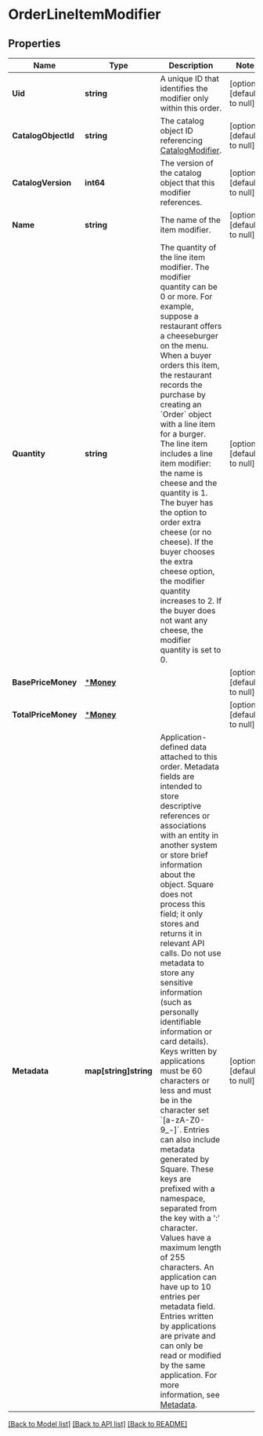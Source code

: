 # OrderLineItemModifier

## Properties
Name | Type | Description | Notes
------------ | ------------- | ------------- | -------------
**Uid** | **string** | A unique ID that identifies the modifier only within this order. | [optional] [default to null]
**CatalogObjectId** | **string** | The catalog object ID referencing [CatalogModifier](https://developer.squareup.com/reference/square_2024-01-18/objects/CatalogModifier). | [optional] [default to null]
**CatalogVersion** | **int64** | The version of the catalog object that this modifier references. | [optional] [default to null]
**Name** | **string** | The name of the item modifier. | [optional] [default to null]
**Quantity** | **string** | The quantity of the line item modifier. The modifier quantity can be 0 or more. For example, suppose a restaurant offers a cheeseburger on the menu. When a buyer orders this item, the restaurant records the purchase by creating an &#x60;Order&#x60; object with a line item for a burger. The line item includes a line item modifier: the name is cheese and the quantity is 1. The buyer has the option to order extra cheese (or no cheese). If the buyer chooses the extra cheese option, the modifier quantity increases to 2. If the buyer does not want any cheese, the modifier quantity is set to 0. | [optional] [default to null]
**BasePriceMoney** | [***Money**](Money.md) |  | [optional] [default to null]
**TotalPriceMoney** | [***Money**](Money.md) |  | [optional] [default to null]
**Metadata** | **map[string]string** | Application-defined data attached to this order. Metadata fields are intended to store descriptive references or associations with an entity in another system or store brief information about the object. Square does not process this field; it only stores and returns it in relevant API calls. Do not use metadata to store any sensitive information (such as personally identifiable information or card details).  Keys written by applications must be 60 characters or less and must be in the character set &#x60;[a-zA-Z0-9_-]&#x60;. Entries can also include metadata generated by Square. These keys are prefixed with a namespace, separated from the key with a &#x27;:&#x27; character.  Values have a maximum length of 255 characters.  An application can have up to 10 entries per metadata field.  Entries written by applications are private and can only be read or modified by the same application.  For more information, see  [Metadata](https://developer.squareup.com/docs/build-basics/metadata). | [optional] [default to null]

[[Back to Model list]](../README.md#documentation-for-models) [[Back to API list]](../README.md#documentation-for-api-endpoints) [[Back to README]](../README.md)

